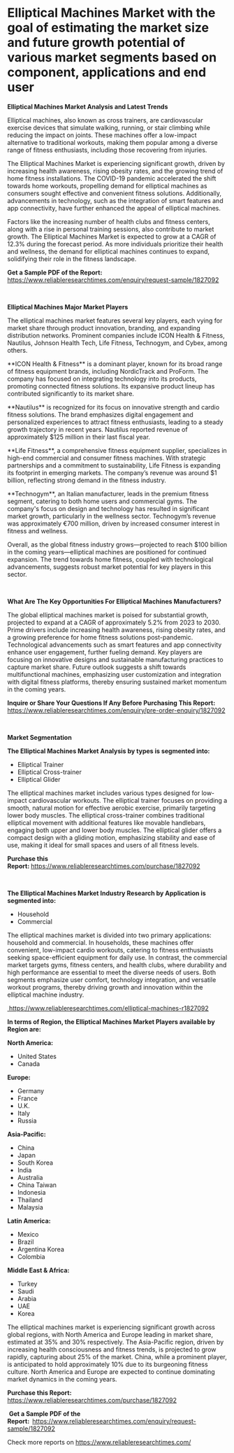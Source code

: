 <p><h1>Elliptical Machines Market with the goal of estimating the market size and future growth potential of various market segments based on component, applications and end user</h1></p><p><strong>Elliptical Machines Market Analysis and Latest Trends</strong></p>
<p><p>Elliptical machines, also known as cross trainers, are cardiovascular exercise devices that simulate walking, running, or stair climbing while reducing the impact on joints. These machines offer a low-impact alternative to traditional workouts, making them popular among a diverse range of fitness enthusiasts, including those recovering from injuries.</p><p>The Elliptical Machines Market is experiencing significant growth, driven by increasing health awareness, rising obesity rates, and the growing trend of home fitness installations. The COVID-19 pandemic accelerated the shift towards home workouts, propelling demand for elliptical machines as consumers sought effective and convenient fitness solutions. Additionally, advancements in technology, such as the integration of smart features and app connectivity, have further enhanced the appeal of elliptical machines.</p><p>Factors like the increasing number of health clubs and fitness centers, along with a rise in personal training sessions, also contribute to market growth. The Elliptical Machines Market is expected to grow at a CAGR of 12.3% during the forecast period. As more individuals prioritize their health and wellness, the demand for elliptical machines continues to expand, solidifying their role in the fitness landscape.</p></p>
<p><strong>Get a Sample PDF of the Report:&nbsp;</strong> <a href="https://www.reliableresearchtimes.com/enquiry/request-sample/1827092?utm_campaign=2334&utm_medium=2&utm_source=Github&utm_content=ia&utm_term=22022025&utm_id=elliptical-machines">https://www.reliableresearchtimes.com/enquiry/request-sample/1827092</a></p>
<p>&nbsp;</p>
<p><strong>Elliptical Machines Major Market Players</strong></p>
<p><p>The elliptical machines market features several key players, each vying for market share through product innovation, branding, and expanding distribution networks. Prominent companies include ICON Health & Fitness, Nautilus, Johnson Health Tech, Life Fitness, Technogym, and Cybex, among others.</p><p>**ICON Health & Fitness** is a dominant player, known for its broad range of fitness equipment brands, including NordicTrack and ProForm. The company has focused on integrating technology into its products, promoting connected fitness solutions. Its expansive product lineup has contributed significantly to its market share.</p><p>**Nautilus** is recognized for its focus on innovative strength and cardio fitness solutions. The brand emphasizes digital engagement and personalized experiences to attract fitness enthusiasts, leading to a steady growth trajectory in recent years. Nautilus reported revenue of approximately $125 million in their last fiscal year.</p><p>**Life Fitness**, a comprehensive fitness equipment supplier, specializes in high-end commercial and consumer fitness machines. With strategic partnerships and a commitment to sustainability, Life Fitness is expanding its footprint in emerging markets. The company’s revenue was around $1 billion, reflecting strong demand in the fitness industry.</p><p>**Technogym**, an Italian manufacturer, leads in the premium fitness segment, catering to both home users and commercial gyms. The company's focus on design and technology has resulted in significant market growth, particularly in the wellness sector. Technogym’s revenue was approximately €700 million, driven by increased consumer interest in fitness and wellness.</p><p>Overall, as the global fitness industry grows—projected to reach $100 billion in the coming years—elliptical machines are positioned for continued expansion. The trend towards home fitness, coupled with technological advancements, suggests robust market potential for key players in this sector.</p></p>
<p>&nbsp;</p>
<p><strong>What Are The Key Opportunities For Elliptical Machines Manufacturers?</strong></p>
<p><p>The global elliptical machines market is poised for substantial growth, projected to expand at a CAGR of approximately 5.2% from 2023 to 2030. Prime drivers include increasing health awareness, rising obesity rates, and a growing preference for home fitness solutions post-pandemic. Technological advancements such as smart features and app connectivity enhance user engagement, further fueling demand. Key players are focusing on innovative designs and sustainable manufacturing practices to capture market share. Future outlook suggests a shift towards multifunctional machines, emphasizing user customization and integration with digital fitness platforms, thereby ensuring sustained market momentum in the coming years.</p></p>
<p><strong>Inquire or Share Your Questions If Any Before Purchasing This Report:</strong> <a href="https://www.reliableresearchtimes.com/enquiry/pre-order-enquiry/1827092?utm_campaign=2334&utm_medium=2&utm_source=Github&utm_content=ia&utm_term=22022025&utm_id=elliptical-machines">https://www.reliableresearchtimes.com/enquiry/pre-order-enquiry/1827092</a></p>
<p>&nbsp;</p>
<p><strong>Market Segmentation</strong></p>
<p><strong>The Elliptical Machines Market Analysis by types is segmented into:</strong></p>
<p><ul><li>Elliptical Trainer</li><li>Elliptical Cross-trainer</li><li>Elliptical Glider</li></ul></p>
<p><p>The elliptical machines market includes various types designed for low-impact cardiovascular workouts. The elliptical trainer focuses on providing a smooth, natural motion for effective aerobic exercise, primarily targeting lower body muscles. The elliptical cross-trainer combines traditional elliptical movement with additional features like movable handlebars, engaging both upper and lower body muscles. The elliptical glider offers a compact design with a gliding motion, emphasizing stability and ease of use, making it ideal for small spaces and users of all fitness levels.</p></p>
<p><strong>Purchase this Report:&nbsp;</strong><a href="https://www.reliableresearchtimes.com/purchase/1827092?utm_campaign=2334&utm_medium=2&utm_source=Github&utm_content=ia&utm_term=22022025&utm_id=elliptical-machines">https://www.reliableresearchtimes.com/purchase/1827092</a></p>
<p>&nbsp;</p>
<p><strong>The Elliptical Machines Market Industry Research by Application is segmented into:</strong></p>
<p><ul><li>Household</li><li>Commercial</li></ul></p>
<p><p>The elliptical machines market is divided into two primary applications: household and commercial. In households, these machines offer convenient, low-impact cardio workouts, catering to fitness enthusiasts seeking space-efficient equipment for daily use. In contrast, the commercial market targets gyms, fitness centers, and health clubs, where durability and high performance are essential to meet the diverse needs of users. Both segments emphasize user comfort, technology integration, and versatile workout programs, thereby driving growth and innovation within the elliptical machine industry.</p></p>
<p><a href="https://www.reliableresearchtimes.com/elliptical-machines-r1827092?utm_campaign=2334&utm_medium=2&utm_source=Github&utm_content=ia&utm_term=22022025&utm_id=elliptical-machines">&nbsp;https://www.reliableresearchtimes.com/elliptical-machines-r1827092</a></p>
<p><strong>In terms of Region, the Elliptical Machines Market Players available by Region are:</strong></p>
<p>
    <p> <strong> North America: </strong>
        <ul>
            <li>United States</li>
            <li>Canada</li>
        </ul>
        </p> 
    <p> <strong> Europe: </strong>
        <ul>
            <li>Germany</li>
            <li>France</li>
            <li>U.K.</li>
            <li>Italy</li>
            <li>Russia</li>
        </ul>
        </p> 
    <p> <strong> Asia-Pacific: </strong>
        <ul>
            <li>China</li>
            <li>Japan</li>
            <li>South Korea</li>
            <li>India</li>
            <li>Australia</li>
            <li>China Taiwan</li>
            <li>Indonesia</li>
            <li>Thailand</li>
            <li>Malaysia</li>
        </ul>
        </p> 
    <p> <strong> Latin America: </strong>
        <ul>
            <li>Mexico</li>
            <li>Brazil</li>
            <li>Argentina Korea</li>
            <li>Colombia</li>
        </ul>
        </p> 
    <p> <strong> Middle East & Africa: </strong>
        <ul>
            <li>Turkey</li>
            <li>Saudi</li>
            <li>Arabia</li>
            <li>UAE</li>
            <li>Korea</li>
        </ul>
    </p>
    </p>
<p><p>The elliptical machines market is experiencing significant growth across global regions, with North America and Europe leading in market share, estimated at 35% and 30% respectively. The Asia-Pacific region, driven by increasing health consciousness and fitness trends, is projected to grow rapidly, capturing about 25% of the market. China, while a prominent player, is anticipated to hold approximately 10% due to its burgeoning fitness culture. North America and Europe are expected to continue dominating market dynamics in the coming years.</p></p>
<p><strong>Purchase this Report: </strong><a href="https://www.reliableresearchtimes.com/purchase/1827092?utm_campaign=2334&utm_medium=2&utm_source=Github&utm_content=ia&utm_term=22022025&utm_id=elliptical-machines">https://www.reliableresearchtimes.com/purchase/1827092</a></p>
<p>&nbsp;<strong>Get a Sample PDF of the Report:&nbsp;&nbsp;</strong><a href="https://www.reliableresearchtimes.com/enquiry/request-sample/1827092?utm_campaign=2334&utm_medium=2&utm_source=Github&utm_content=ia&utm_term=22022025&utm_id=elliptical-machines">https://www.reliableresearchtimes.com/enquiry/request-sample/1827092</a></p>
<p><strong></strong></p>
<p>Check more reports on <a href="https://www.reliableresearchtimes.com/?utm_campaign=2334&utm_medium=2&utm_source=Github&utm_content=ia&utm_term=22022025&utm_id=elliptical-machines">https://www.reliableresearchtimes.com/</a></p>
